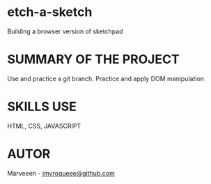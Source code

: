 # etch-a-sketch
Building a browser version of sketchpad

# SUMMARY OF THE PROJECT
Use and practice a git branch. Practice and apply DOM manipulation

# SKILLS USE
HTML, CSS, JAVASCRIPT

# AUTOR
Marveeen - jmvroqueee@github.com
